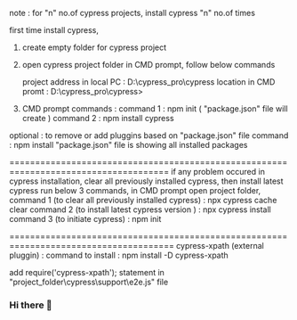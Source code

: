 
note : for "n" no.of cypress projects, install cypress "n" no.of times

first time install cypress,

1) create empty folder for cypress project
2) open cypress project folder in CMD prompt, follow below commands
    
    project address in local PC   :   D:\cypress_pro\cypress
    location in  CMD  promt        :  D:\cypress_pro\cypress>

3) CMD prompt commands :
command 1 : npm init  ( "package.json"  file will create )
command 2 : npm install cypress  

optional  : to remove or add pluggins based on "package.json" file
command   :  npm install 
"package.json"  file is showing all installed packages

=====================================================================================
if any problem occured in cypress installation,
clear all previously installed cypress, then install latest cypress
run below 3 commands,
in CMD prompt open project folder,
command 1 (to clear all previously installed cypress)  :  npx cypress cache clear
command 2  (to install latest cypress version ) :  npx cypress install
command 3 (to initiate cypress)      :     npm init

======================================================================================
cypress-xpath  (external pluggin)   :
command to install   :  npm install -D cypress-xpath

add      require('cypress-xpath');      statement in       "project_folder\cypress\support\e2e.js"     file

### Hi there 👋

<!--
**haricypress/haricypress** is a ✨ _special_ ✨ repository because its `README.md` (this file) appears on your GitHub profile.

Here are some ideas to get you started:

- 🔭 I’m currently working on ...
- 🌱 I’m currently learning ...
- 👯 I’m looking to collaborate on ...
- 🤔 I’m looking for help with ...
- 💬 Ask me about ...
- 📫 How to reach me: ...
- 😄 Pronouns: ...
- ⚡ Fun fact: ...
-->
